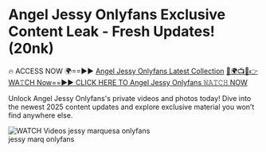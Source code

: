 # Angel Jessy Onlyfans Exclusive Content Leak - Fresh Updates! (20nk)

🔥 ACCESS NOW 🌍==►► <a href="https://tinyurl.com/3fjeunct" rel="nofollow">Angel Jessy Onlyfans Latest Collection</a></h3>
[🔴🌍📺📱👉WA𝚃CH Now==►► CLICK HERE TO Angel Jessy Onlyfans 𝚆𝙰𝚃𝙲𝙷 NOW](https://tinyurl.com/3fjeunct)

Unlock Angel Jessy Onlyfans's private videos and photos today! Dive into the newest 2025 content updates and explore exclusive material you won’t find anywhere else.


<a href="https://tinyurl.com/3fjeunct" rel="nofollow" data-target="animated-image.originalLink"><img src="https://camo.githubusercontent.com/8a4f000d20f83aca3bf7ec5f350d767afa0574a8a352519fd8cfa583a6f93a33/68747470733a2f2f692e696d6775722e636f6d2f644a486b345a712e676966" alt="WATCH Videos" data-canonical-src="https://i.imgur.com/dJHk4Zq.gif" style="max-width: 100%; display: inline-block;" data-target="animated-image.originalImage"></a>
jessy marquesa onlyfans<br>
jessy marq onlyfans